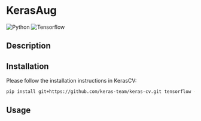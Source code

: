 # KerasAug

![Python](https://img.shields.io/badge/python-v3.8.0+-success.svg)
![Tensorflow](https://img.shields.io/badge/tensorflow-v2.11.0+-success.svg)

## Description

## Installation

Please follow the installation instructions in KerasCV:

```bash
pip install git+https://github.com/keras-team/keras-cv.git tensorflow --upgrade
```

## Usage
